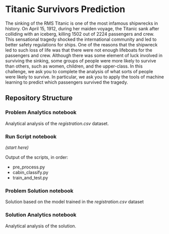 # Titanic Survivors Prediction

The sinking of the RMS Titanic is one of the most infamous shipwrecks in history.  On April 15, 1912, during her maiden voyage, the Titanic sank after colliding with an iceberg, killing 1502 out of 2224 passengers and crew. This sensational tragedy shocked the international community and led to better safety regulations for ships.
One of the reasons that the shipwreck led to such loss of life was that there were not enough lifeboats for the passengers and crew. Although there was some element of luck involved in surviving the sinking, some groups of people were more likely to survive than others, such as women, children, and the upper-class.
In this challenge, we ask you to complete the analysis of what sorts of people were likely to survive. In particular, we ask you to apply the tools of machine learning to predict which passengers survived the tragedy.

## Repository Structure

### Problem Analytics notebook

Analytical analysis of the _registration.csv_ dataset. 

### Run Script notebook

_(start here)_ 

Output of the scripts, in order:

* pre_process.py
* cabin_classify.py
* train_and_test.py

### Problem Solution notebook

Solution based on the model trained in the _registration.csv_ dataset

### Solution Analytics notebook

Analytical analysis of the solution. 
